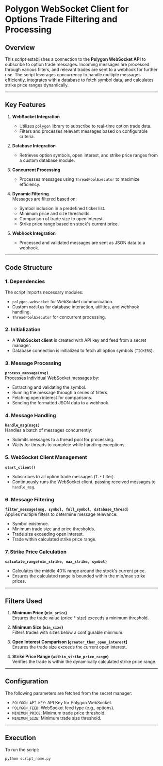 # Polygon WebSocket Client for Options Trade Filtering and Processing

## Overview

This script establishes a connection to the **Polygon WebSocket API** to subscribe to option trade messages. Incoming messages are processed through various filters, and relevant trades are sent to a webhook for further use. The script leverages concurrency to handle multiple messages efficiently, integrates with a database to fetch symbol data, and calculates strike price ranges dynamically.

---

## Key Features

1. **WebSocket Integration**  
   - Utilizes `polygon` library to subscribe to real-time option trade data.
   - Filters and processes relevant messages based on configurable criteria.

2. **Database Integration**  
   - Retrieves option symbols, open interest, and strike price ranges from a custom database module.

3. **Concurrent Processing**  
   - Processes messages using `ThreadPoolExecutor` to maximize efficiency.

4. **Dynamic Filtering**  
   Messages are filtered based on:
   - Symbol inclusion in a predefined ticker list.
   - Minimum price and size thresholds.
   - Comparison of trade size to open interest.
   - Strike price range based on stock's current price.

5. **Webhook Integration**  
   - Processed and validated messages are sent as JSON data to a webhook.

---

## Code Structure

### 1. **Dependencies**  
The script imports necessary modules:
   - `polygon.websocket` for WebSocket communication.
   - Custom `modules` for database interaction, utilities, and webhook handling.
   - `ThreadPoolExecutor` for concurrent processing.

### 2. **Initialization**  
- A **WebSocket client** is created with API key and feed from a secret manager.  
- Database connection is initialized to fetch all option symbols (`TICKERS`).

### 3. **Message Processing**

**`process_message(msg)`**  
Processes individual WebSocket messages by:
   - Extracting and validating the symbol.
   - Running the message through a series of filters.
   - Fetching open interest for comparisons.
   - Sending the formatted JSON data to a webhook.

### 4. **Message Handling**

**`handle_msg(msgs)`**  
Handles a batch of messages concurrently:
   - Submits messages to a thread pool for processing.
   - Waits for threads to complete while handling exceptions.

### 5. **WebSocket Client Management**

**`start_client()`**  
   - Subscribes to all option trade messages (`T.*` filter).
   - Continuously runs the WebSocket client, passing received messages to `handle_msg`.

### 6. **Message Filtering**

**`filter_message(msg, symbol, full_symbol, database_thread)`**  
Applies multiple filters to determine message relevance:
   - Symbol existence.
   - Minimum trade size and price thresholds.
   - Trade size exceeding open interest.
   - Trade within calculated strike price range.

### 7. **Strike Price Calculation**

**`calculate_range(min_strike, max_strike, symbol)`**  
   - Calculates the middle 40% range around the stock's current price.
   - Ensures the calculated range is bounded within the min/max strike prices.

---

## Filters Used

1. **Minimum Price (`min_price`)**  
   Ensures the trade value (price \* size) exceeds a minimum threshold.

2. **Minimum Size (`min_size`)**  
   Filters trades with sizes below a configurable minimum.

3. **Open Interest Comparison (`greater_than_open_interest`)**  
   Ensures the trade size exceeds the current open interest.

4. **Strike Price Range (`within_strike_price_range`)**  
   Verifies the trade is within the dynamically calculated strike price range.

---

## Configuration

The following parameters are fetched from the secret manager:
- `POLYGON_API_KEY`: API Key for Polygon WebSocket.
- `POLYGON_FEED`: WebSocket feed type (e.g., options).
- `MINIMUM_PRICE`: Minimum trade price threshold.
- `MINIMUM_SIZE`: Minimum trade size threshold.

---

## Execution

To run the script:

```bash
python script_name.py

